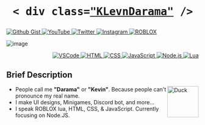 <h1 align="center">
  <pre> < div class=<a href="https://github.com/KLevnDarama">"KLevnDarama"<a> /> </pre>
</h1>

<p align="left">
  <a href="https://gist.github.com/KLevnDarama">
    <img alt="Github Gist" src="https://img.shields.io/badge/%20-Github%20Gist-black?style=for-the-badge&logo=github" />
  </a>
  <a href="https://www.youtube.com/channel/UCAlp6hhCxVn961iQrgN2h7A">
    <img alt="YouTube" src="https://img.shields.io/badge/%20-YouTube-cc4444?style=for-the-badge&logo=youtube" />
  </a>
  <a href="https://twitter.com/RamdhaniSyauqi">
    <img alt="Twitter" src="https://img.shields.io/badge/%20-Twitter-1da1f2?style=for-the-badge&logo=twitter&logoColor=white" />
  </a>
  <a href="https://www.instagram.com/klevn_/">
    <img alt="Instagram" src="https://img.shields.io/badge/%20-Instagram-e4405f?style=for-the-badge&logo=instagram&logoColor=white" />
  </a>
  <a href="https://www.roblox.com/users/163218749/profile">
    <img alt="ROBLOX" src="https://img.shields.io/badge/%20-ROBLOX-202020?style=for-the-badge&logo=roblox" />
  </a>
</p>

![image](https://user-images.githubusercontent.com/100375802/209307048-6b8c0a18-b764-4dd6-81cf-540ade88bd53.png)

<p align="right">
  <a href="https://github.com/KLevnDarama?tab=repositories">
    <img alt="VSCode" src="https://img.shields.io/badge/%20-VSCode-007acc?style=for-the-badge&logo=visual-studio-code" />
    <img alt="HTML" src="https://img.shields.io/badge/%20-HTML-e34f26?style=for-the-badge&logo=html5&logoColor=white">
    <img alt="CSS" src="https://img.shields.io/badge/%20-CSS-1572b6?style=for-the-badge&logo=css3">
    <img alt="JavaScript" src="https://img.shields.io/badge/%20-JavaScript-f7df1e?style=for-the-badge&logo=javascript&logoColor=black">
    <img alt="Node.js" src="https://img.shields.io/badge/%20-Node.js-339933?style=for-the-badge&logo=Node.js&logoColor=white">
    <img alt="Lua" src="https://img.shields.io/badge/%20-lua-2c2d72?style=for-the-badge&logo=lua">
  </a>
</p>

## Brief Description

<img align="right" alt="Duck" height=82 src="https://cdn3.emoji.gg/emojis/9881-duck-vibe.gif" />

- People call me **"Darama"** or **"Kevin"**. Because people can't pronounce my real name.
- I make UI designs, Minigames, Discord bot, and more...
- I speak ROBLOX lua, HTML, CSS, & JavaScript. Currently focusing on Node.JS.
